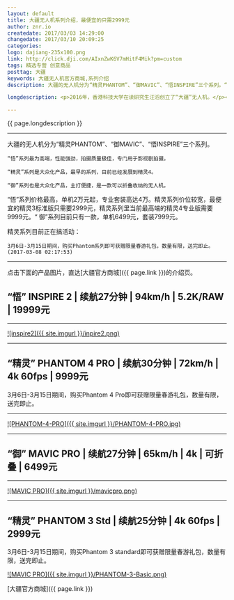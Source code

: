 ```yaml
---
layout: default
title: 大疆无人机系列介绍，最便宜的只需2999元
author: znr.io
createdate: 2017/03/03 14:29:00
changedate: 2017/03/10 20:09:25
categories:
logo: dajiang-235x100.png
link: http://click.dji.com/AIxnZwK6V7mHitF4Mik?pm=custom
tags: 精选专营 创意商品
posttag: 大疆
keywords: 大疆无人机官方商城,系列介绍
description: 大疆的无人机分为“精灵PHANTOM”、“御MAVIC”、“悟INSPIRE”三个系列。“悟”系列最为高端，性能强劲，专门用于影视剧拍摄。

longdescription: <p>2016年，香港科技大学在读研究生汪滔创立了“大疆”无人机。</p><p>大疆无人机占据了全球民用小型无人机约七成的市场份额，主要市场集中在欧美国家。不同系列产品先后被英国《经济学人》杂志评为“全球最具代表性机器人”之一；美国《时代周刊》评为 “十大科技产品”；《纽约时报》评为“2014年杰出高科技产品”，被誉为无人机里的“iphone”。</p>

---
```


{{ page.longdescription }}

----

大疆的无人机分为“精灵PHANTOM”、“御MAVIC”、“悟INSPIRE”三个系列。

	“悟”系列最为高端，性能强劲，拍摄质量极佳，专门用于影视剧拍摄。
	
	“精灵”系列是大众化产品，最早的系列，目前已经发展到精灵4。
	
	“御”系列也是大众化产品，主打便捷，是一款可以折叠收纳的无人机。

“悟”系列价格最高，单机2万元起，专业套装高达4万。精灵系列价位较宽，最便宜的精灵3标准版只需要2999元，精灵系列里当前最高端的精灵4专业版需要9999元。“ 御”系列目前只有一款，单机6499元，套装7999元。

精灵系列目前正在搞活动：

	3月6日-3月15日期间，购买Phantom系列即可获赠限量春游礼包，数量有限，送完即止。
	(2017-03-08 02:17:53)

----

点击下面的产品图片，直达[大疆官方商城]({{ page.link }})的介绍页。

## “悟” INSPIRE 2 | 续航27分钟 | 94km/h | 5.2K/RAW | 19999元

----

[![inspire2]({{ site.imgurl }}/inpire2.png)](http://click.dji.com/AO0kYZxXGQp6fM7fZ8vP?pm=link&as=0001&ch=znr.io)

----

## “精灵” PHANTOM 4 PRO | 续航30分钟 | 72km/h | 4k 60fps | 9999元

3月6日-3月15日期间，购买Phantom 4 Pro即可获赠限量春游礼包，数量有限，送完即止。

----

[![PHANTOM-4-PRO]({{ site.imgurl }}/PHANTOM-4-PRO.jpg)](http://click.dji.com/AG_76AZH1bZibALPq3fX?pm=link&as=0001&ch=znr.io)

----

## “御” MAVIC PRO | 续航27分钟 | 65km/h | 4k | 可折叠 | 6499元

----

[![MAVIC PRO]({{ site.imgurl }}/mavicpro.png)](http://click.dji.com/AAyGBRXNKyyn5vxFVe0S?pm=link&as=0001&ch=znr.io)

----

## “精灵” PHANTOM 3 Std | 续航25分钟 | 4k 60fps | 2999元

3月6日-3月15日期间，购买Phantom 3 standard即可获赠限量春游礼包，数量有限，送完即止。

[![MAVIC PRO]({{ site.imgurl }}/PHANTOM-3-Basic.png)](http://click.dji.com/AHPoHvyWZN-vvbMeGg?pm=link&as=0001&ch=znr.io)

[大疆官方商城]({{ page.link }})
